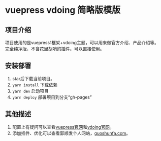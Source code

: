 # vuepress vdoing 简略版模版

## 项目介绍

项目使用的是vuepress1框架+vdoing主题，可以用来做官方介绍、产品介绍等。完全纯净版，不含花里胡哨的插件，可以直接使用。

## 安装部署

1. star后下载当前项目。
2. `yarn install` 下载依赖
3. `yarn dev` 启动项目
4. `yarn deploy` 部署项目到分支“gh-pages”

## 其他描述

1. 配置上有疑问可以查看[vuepress官网](https://v1.vuepress.vuejs.org/zh/)和[vdoing官网](https://doc.xugaoyi.com/)。
2. 添加插件、优化可以查看郭顺发个人网站，[guoshunfa.com](https://guoshunfa.com/)。